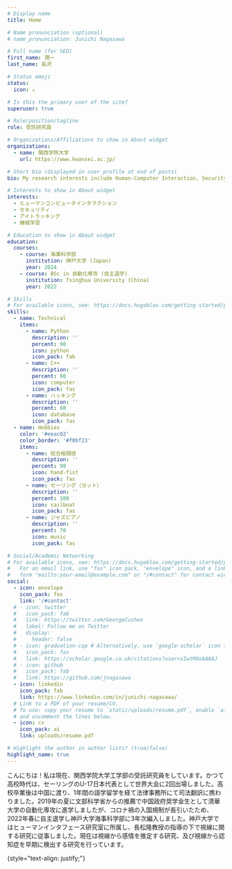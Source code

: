 ```yaml
---
# Display name
title: Home

# Name pronunciation (optional)
# name_pronunciation: Junichi Nagasawa

# Full name (for SEO)
first_name: 潤一
last_name: 長沢

# Status emoji
status:
  icon: ☕️

# Is this the primary user of the site?
superuser: true

# Role/position/tagline
role: 受託研究員

# Organizations/Affiliations to show in About widget
organizations:
  - name: 関西学院大学
    url: https://www.kwansei.ac.jp/

# Short bio (displayed in user profile at end of posts)
bio: My research interests include Human-Computer Interaction, Security, eye tracking.

# Interests to show in About widget
interests:
  - ヒューマンコンピュータインタラクション
  - セキュリティ
  - アイトラッキング
  - 機械学習

# Education to show in About widget
education:
  courses:
    - course: 海事科学部
      institution: 神戸大学 (Japan) 
      year: 2024
    - course: BSc in 自動化専攻 (自主退学)
      institution: Tsinghua University (China)
      year: 2022

# Skills
# For available icons, see: https://docs.hugoblox.com/getting-started/page-builder/#icons
skills:
  - name: Technical
    items:
      - name: Python
        description: ''
        percent: 90
        icon: python
        icon_pack: fab
      - name: C++
        description: ''
        percent: 80
        icon: computer
        icon_pack: fas
      - name: ハッキング
        description: ''
        percent: 60
        icon: database
        icon_pack: fas
  - name: Hobbies
    color: '#eeac02'
    color_border: '#f0bf23'
    items:
      - name: 総合格闘技
        description: ''
        percent: 90
        icon: hand-fist
        icon_pack: fas
      - name: セーリング（ヨット）
        description: ''
        percent: 100
        icon: sailboat
        icon_pack: fas
      - name: ジャズピアノ
        description: ''
        percent: 70
        icon: music
        icon_pack: fas

# Social/Academic Networking
# For available icons, see: https://docs.hugoblox.com/getting-started/page-builder/#icons
#   For an email link, use "fas" icon pack, "envelope" icon, and a link in the
#   form "mailto:your-email@example.com" or "/#contact" for contact widget.
social:
  - icon: envelope
    icon_pack: fas
    link: '/#contact'
  # - icon: twitter
  #   icon_pack: fab
  #   link: https://twitter.com/GeorgeCushen
  #   label: Follow me on Twitter
  #   display:
  #     header: false
  # - icon: graduation-cap # Alternatively, use `google-scholar` icon from `ai` icon pack
  #   icon_pack: fas
  #   link: https://scholar.google.co.uk/citations?user=sIwtMXoAAAAJ
  # - icon: github
  #   icon_pack: fab
  #   link: https://github.com/jnagasawa
  - icon: linkedin
    icon_pack: fab
    link: https://www.linkedin.com/in/junichi-nagasawa/
  # Link to a PDF of your resume/CV.
  # To use: copy your resume to `static/uploads/resume.pdf`, enable `ai` icons in `params.yaml`,
  # and uncomment the lines below.
  - icon: cv
    icon_pack: ai
    link: uploads/resume.pdf

# Highlight the author in author lists? (true/false)
highlight_name: true
---
```


こんにちは！私は現在、関西学院大学工学部の受託研究員をしています。かつて高校時代は、セーリングのU-17日本代表として世界大会に2回出場しました。高校卒業後は中国に渡り、1年間の語学留学を経て法律事務所にて司法翻訳に携わりました。2019年の夏に文部科学省からの推薦で中国政府奨学金生として清華大学の自動化専攻に進学しましたが、コロナ禍の入国規制が長引いたため、2022年春に自主退学し神戸大学海事科学部に3年次編入しました。神戸大学ではヒューマンインタフェース研究室に所属し、長松隆教授の指導の下で視線に関する研究に従事しました。現在は視線から感情を推定する研究、及び視線から認知症を早期に検出する研究を行っています。


{style="text-align: justify;"}
